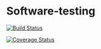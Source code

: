 # Software-testing

[![Build Status](https://app.travis-ci.com/katrindieter/Software-testing.svg?branch=main)](https://app.travis-ci.com/katrindieter/Software-testing)

[![Coverage Status](https://coveralls.io/repos/github/katrindieter/Software-testing/badge.svg?branch=main)](https://coveralls.io/github/katrindieter/Software-testing?branch=main)
